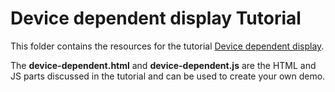 # Device dependent display Tutorial 

This folder contains the resources for the tutorial [Device dependent display](https://docs.neptunelabs.com/tutorials/device-depending).

The **device-dependent.html** and **device-dependent.js** are the HTML and JS parts discussed in the tutorial and can be used to create your own demo.

